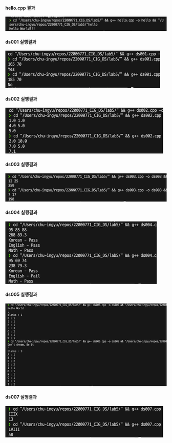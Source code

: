#### hello.cpp 결과 <br>

<img src='./result/hello.png'>

#### ds001 실행결과

<img src='./result/ds001.png'>

#### ds002 실행결과

<img src='./result/ds002.png'>

#### ds003 실행결과

<img src='./result/ds003.png'>

#### ds004 실행결과

<img src='./result/ds004.png'>

#### ds005 실행결과

<img src='./result/ds005.png'>

#### ds007 실행결과

<img src='./result/ds007.png'>
